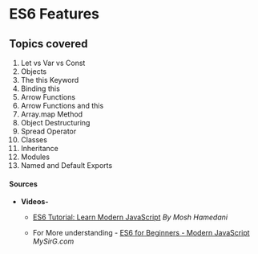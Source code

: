 # ES6 Features

## Topics covered

  1. Let vs Var vs Const
  2. Objects 
  3. The this Keyword
  4. Binding this
  5. Arrow Functions
  6. Arrow Functions and this
  7. Array.map Method
  8. Object Destructuring
  9. Spread Operator
  10. Classes
  11. Inheritance 
  12. Modules
  13. Named and Default Exports
  
  #### Sources

- **Videos-**
  - [ES6 Tutorial: Learn Modern JavaScript](https://www.youtube.com/watch?v=NCwa_xi0Uuc) _By Mosh Hamedani_
  
  - For More understanding - [ES6 for Beginners - Modern JavaScript](https://www.youtube.com/watch?v=1ONk1fwKp30&list=PL7ersPsTyYt2J6lT_66xNBuUI_tqt5niK&index=1) _MySirG.com_
